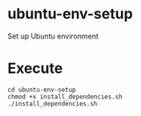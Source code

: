 # ubuntu-env-setup
Set up Ubuntu environment 

# Execute

```
cd ubuntu-env-setup
chmod +x install_dependencies.sh
./install_dependencies.sh
```

